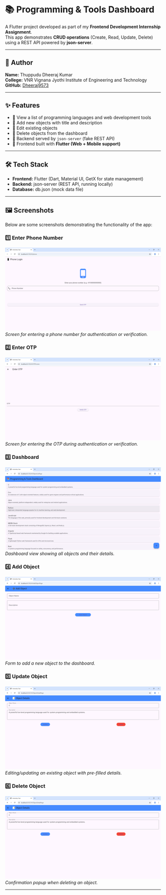 # 📚 Programming & Tools Dashboard

A Flutter project developed as part of my **Frontend Development Internship Assignment**.  
This app demonstrates **CRUD operations** (Create, Read, Update, Delete) using a REST API powered by **json-server**.

---

## 👤 Author
**Name:** Thuppudu Dheeraj Kumar  
**College:** VNR Vignana Jyothi Institute of Engineering and Technology  
**GitHub:** [Dheeraj9573](https://github.com/Dheeraj9573/internship_task_flutter)

---

## ✨ Features
- 🔹 View a list of programming languages and web development tools  
- 🔹 Add new objects with title and description  
- 🔹 Edit existing objects  
- 🔹 Delete objects from the dashboard  
- 🔹 Backend served by `json-server` (fake REST API)  
- 🔹 Frontend built with **Flutter (Web + Mobile support)**  

---

## 🛠️ Tech Stack
- **Frontend:** Flutter (Dart, Material UI, GetX for state management)  
- **Backend:** json-server (REST API, running locally)  
- **Database:** db.json (mock data file)  

---


## 🖼️ Screenshots

Below are some screenshots demonstrating the functionality of the app:

### 1️⃣ Enter Phone Number
![Enter Phone Number](assets/Screenshot%202025-08-24%20192323.png)  
*Screen for entering a phone number for authentication or verification.*

### 2️⃣ Enter OTP
![Enter OTP](assets/Screenshot%202025-08-24%20192418.png)  
*Screen for entering the OTP during authentication or verification.*

### 3️⃣ Dashboard
![Dashboard](assets/Screenshot%202025-08-24%20192452.png)  
*Dashboard view showing all objects and their details.*

### 4️⃣ Add Object
![Add Object](assets/Screenshot%202025-08-24%20192523.png)  
*Form to add a new object to the dashboard.*

### 5️⃣ Update Object
![Update Object](assets/Screenshot%202025-08-24%20192117.png)  
*Editing/updating an existing object with pre-filled details.*

### 6️⃣ Delete Object
![Delete Object](assets/Screenshot%202025-08-24%20192117.png)  
*Confirmation popup when deleting an object.*

---
